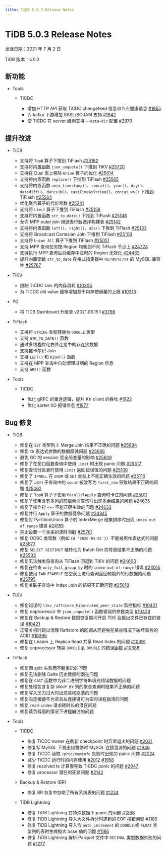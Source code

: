 ```yaml
---
title: TiDB 5.0.3 Release Notes
---
```


# TiDB 5.0.3 Release Notes

发版日期：2021 年 7 月 2 日

TiDB 版本：5.0.3

## 新功能

+ Tools

    + TiCDC

        - 增加 HTTP API 获取 TiCDC changefeed 信息和节点健康信息 [#1955](https://github.com/pingcap/ticdc/pull/1955)
        - 为 kafka 下游增加 SASL/SCRAM 支持 [#1942](https://github.com/pingcap/ticdc/pull/1942)
        - 使 TiCDC 在 server 级别支持 `--data-dir` 配置 [#2070](https://github.com/pingcap/ticdc/pull/2070)

## 提升改进

+ TiDB

    - 支持将 `TopN` 算子下推到 TiFlash [#25162](https://github.com/pingcap/tidb/pull/25162)
    - 支持将内置函数 `json_unquote()` 下推到 TiKV [#25720](https://github.com/pingcap/tidb/pull/25720)
    - 支持在 Dual 表上移除 `Union` 算子的优化 [#25614](https://github.com/pingcap/tidb/pull/25614)
    - 支持将内置函数 `replace()` 下推到 TiFlash [#25565](https://github.com/pingcap/tidb/pull/25565)
    - 支持将内置函数 `unix_timestamp()`、`concat()`、`year()`、`day()`、`datediff()`、`datesub()`、`castTimeAsString()`、`concat_ws()` 下推到 TiFlash [#25564](https://github.com/pingcap/tidb/pull/25564)
    - 优化聚合算子的代价常数 [#25241](https://github.com/pingcap/tidb/pull/25241)
    - 支持将 `Limit` 算子下推到 TiFlash [#25159](https://github.com/pingcap/tidb/pull/25159)
    - 支持将内置函数 `str_to_date()` 下推到 TiFlash [#25148](https://github.com/pingcap/tidb/pull/25148)
    - 允许 MPP outer join 根据表行数选择构建表 [#25142](https://github.com/pingcap/tidb/pull/25142)
    - 支持将内置函数 `left()`、`right()`、`abs()` 下推到 TiFlash [#25133](https://github.com/pingcap/tidb/pull/25133)
    - 支持将 Broadcast Cartesian Join 下推到 TiFlash [#25106](https://github.com/pingcap/tidb/pull/25106)
    - 支持将 `Union All` 算子下推到 TiFlash [#25051](https://github.com/pingcap/tidb/pull/25051)
    - 支持 MPP 查询任务按 Region 均衡到不同 TiFlash 节点上 [#24724](https://github.com/pingcap/tidb/pull/24724)
    - 支持执行 MPP 查询后将缓存中过时的 Region 无效化 [#24432](https://github.com/pingcap/tidb/pull/24432)
    - 提升内置函数 `str_to_date` 在格式指定器中 `%b/%M/%r/%T` 的 MySQL 兼容性 [#25767](https://github.com/pingcap/tidb/pull/25767)

+ TiKV

    - 限制 TiCDC sink 的内存消耗 [#10305](https://github.com/tikv/tikv/pull/10305)
    - 为 TiCDC old value 缓存增加基于内存使用量的上限 [#10313](https://github.com/tikv/tikv/pull/10313)

+ PD

    - 将 TiDB Dashboard 升级至 v2021.06.15.1 [#3798](https://github.com/pingcap/pd/pull/3798)

+ TiFlash

    - 支持将 `STRING` 类型转换为 `DOUBLE` 类型
    - 支持 `STR_TO_DATE()` 函数
    - 通过多线程优化右外连接中的非连接数据
    - 支持笛卡尔积 Join
    - 支持 `LEFT()` 和 `RIGHT()` 函数
    - 支持在 MPP 查询中自动清理过期的 Region 信息
    - 支持 `ABS()` 函数

+ Tools

    + TiCDC

        - 优化 gRPC 的重连逻辑，提升 KV client 的吞吐 [#1922](https://github.com/pingcap/ticdc/pull/1922)
        - 优化 sorter I/O 报错信息 [#1977](https://github.com/pingcap/ticdc/pull/1977)

## Bug 修复

+ TiDB

    - 修复在 `SET` 类型列上 Merge Join 结果不正确的问题 [#25694](https://github.com/pingcap/tidb/pull/25694)
    - 修复 `IN` 表达式参数的数据腐蚀问题 [#25666](https://github.com/pingcap/tidb/pull/25666)
    - 避免 GC 的 session 受全局变量的影响 [#25609](https://github.com/pingcap/tidb/pull/25609)
    - 修复了在窗口函数查询中使用 `Limit` 时出现 panic 问题 [#25517](https://github.com/pingcap/tidb/pull/25517)
    - 修复查询分区表时使用 `Limit` 返回错误值的问题 [#25139](https://github.com/pingcap/tidb/pull/25139)
    - 修复了 `IFNULL` 在 `ENUM` 或 `SET` 类型上不能正确生效的问题 [#25116](https://github.com/pingcap/tidb/pull/25116)
    - 修复了 Join 子查询中的 `count` 被改写为 `first_row` 导致结果不正确的问题 [#25062](https://github.com/pingcap/tidb/pull/25062)
    - 修复了 `TopN` 算子下使用 `ParallelApply` 查询时卡住的问题 [#25011](https://github.com/pingcap/tidb/pull/25011)
    - 修复了使用含有多列的前缀索引查询时出现多余结果的问题 [#24635](https://github.com/pingcap/tidb/pull/24635)
    - 修复了操作符 `<=>` 不能正确生效的问题 [#24633](https://github.com/pingcap/tidb/pull/24633)
    - 修复并行 `Apply` 算子的数据竞争问题 [#24345](https://github.com/pingcap/tidb/pull/24345)
    - 修复对 PartitionUnion 算子的 IndexMerge 结果排序时出现 `index out of range` 错误 [#24155](https://github.com/pingcap/tidb/pull/24155)
    - 禁止设置一个未来的读时间戳 [#25761](https://github.com/pingcap/tidb/pull/25761)
    - 修复 ODBC 类常数（例如 `{d '2020-01-01'}`）不能被用作表达式的问题 [#25577](https://github.com/pingcap/tidb/pull/25577)
    - 修复 `SELECT DISTINCT` 被转化为 Batch Get 而导致结果不正确的问题 [#25533](https://github.com/pingcap/tidb/pull/25533)
    - 修复无法触发将查询从 TiFlash 回退到 TiKV 的问题 [#24600](https://github.com/pingcap/tidb/pull/24600)
    - 修复在检查 `only_full_group_by` 时的 `index-out-of-range` 错误 [#24016](https://github.com/pingcap/tidb/pull/24016)
    - 修复使用 `TABLESAMPLE` 在空表上进行查询返回预期外的行数据的问题 [#25795](https://github.com/pingcap/tidb/pull/25795)
    - 修复关联子查询中 Index Join 的结果不正确问题 [#25818](https://github.com/pingcap/tidb/pull/25818)

+ TiKV

    - 修复错误的 `tikv_raftstore_hibernated_peer_state` 监控指标 [#10431](https://github.com/tikv/tikv/pull/10431)
    - 修复 coprocessor 中 `json_unquote()` 函数错误的参数类型 [#10424](https://github.com/tikv/tikv/pull/10424)
    - 修复在 Backup & Restore 数据恢复期间开启 TDE 会报出文件已存在的错误 [#10421](https://github.com/tikv/tikv/pull/10421)
    - 正常关机时跳过清理 Raftstore 的回调从而避免在某些情况下破坏事务的 ACID [#10396](https://github.com/tikv/tikv/pull/10396)
    - 修复在 Leader 上 Replica Read 共享 Read Index 的问题 [#10391](https://github.com/tikv/tikv/pull/10391)
    - 修复 coprocessor 转换 `DOUBLE` 到 `DOUBLE` 的错误函数 [#10388](https://github.com/tikv/tikv/pull/10388)

+ TiFlash

    - 修复因 split 失败而不断重启的问题
    - 修复无法删除 Delta 历史数据的潜在问题
    - 修复在 `CAST` 函数中为非二进制字符串填充错误数据的问题
    - 修复处理包含复杂 `GROUP BY` 列的聚合查询时结果不正确的问题
    - 修复写入压力过大时出现进程崩溃的问题
    - 修复右连接键不为空且左连接键可为空时进程崩溃的问题
    - 修复 `read-index` 请求耗时长的潜在问题
    - 修复读负载高的情况下进程崩溃的问题

+ Tools

    + TiCDC

        - 修复 TiCDC owner 在刷新 checkpoint 时异常退出的问题 [#2031](https://github.com/pingcap/ticdc/pull/2031)
        - 修复写 MySQL 下游出错暂停时 MySQL 连接泄漏的问题 [#1946](https://github.com/pingcap/ticdc/pull/1946)
        - 修复 TiCDC 读取 `/proc/meminfo` 失败时出现的 panic 问题 [#2024](https://github.com/pingcap/ticdc/pull/2024)
        - 减少 TiCDC 运行时的内存使用 [#2012](https://github.com/pingcap/ticdc/pull/2012) [#1958](https://github.com/pingcap/ticdc/pull/1958)
        - 修复 resolved ts 计算慢导致 TiCDC panic 的问题 [#2047](https://github.com/pingcap/ticdc/pull/2047)
        - 修复 processor 潜在的死锁问题 [#2142](https://github.com/pingcap/ticdc/pull/2142)

    + Backup & Restore (BR)

        - 修复 BR 恢复中忽略了所有系统表的问题 [#1224](https://github.com/pingcap/br/pull/1224)

    + TiDB Lightning

        - 修复 TiDB Lightning 在特殊数据下 panic 的问题 [#1268](https://github.com/pingcap/br/pull/1268)
        - 修复 TiDB Lightning 导入大文件拆分时遇到的 EOF 报错问题 [#1189](https://github.com/pingcap/br/pull/1189)
        - 修复 TiDB Lightning 导入含 `auto_increment` 的 `DOUBLE` 或 `FLOAT` 类型列的表时生成极大 base 值的问题 [#1186](https://github.com/pingcap/br/pull/1186)
        - 修复 TiDB Lightning 解析 Parquet 文件中 `DECIMAL` 类型数据失败的问题 [#1277](https://github.com/pingcap/br/pull/1277)
